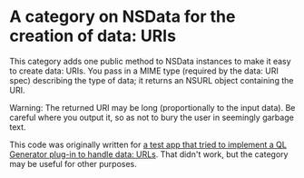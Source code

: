 # A category on NSData for the creation of data: URIs

This category adds one public method to NSData instances to make it easy to create data: URIs. You pass in a MIME type (required by the data: URI spec) describing the type of data; it returns an NSURL object containing the URI.

Warning: The returned URI may be long (proportionally to the input data). Be careful where you output it, so as not to bury the user in seemingly garbage text.

This code was originally written for [a test app that tried to implement a QL Generator plug-in to handle data: URLs](https://github.com/boredzo/QLDataURLTest). That didn't work, but the category may be useful for other purposes.
